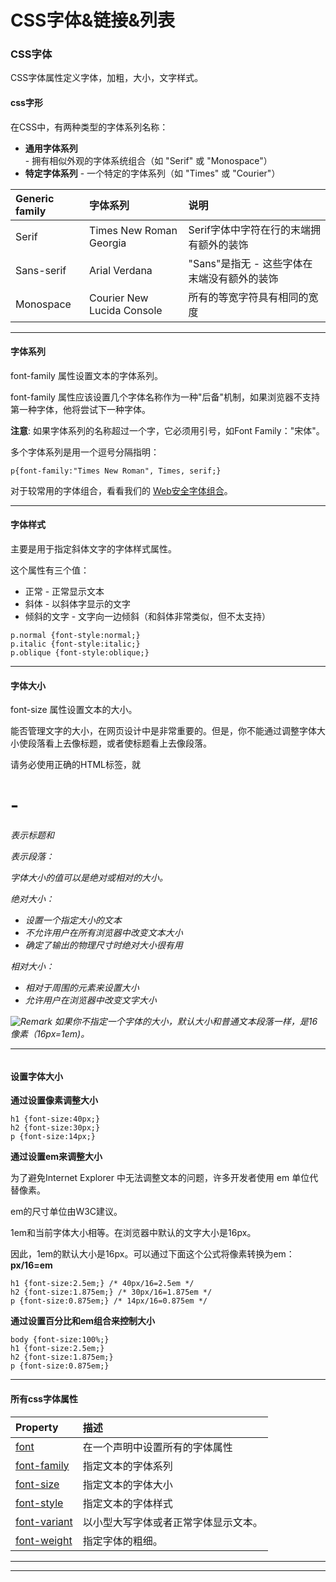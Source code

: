 # CSS字体&链接&列表



### CSS字体

CSS字体属性定义字体，加粗，大小，文字样式。

#### css字形

在CSS中，有两种类型的字体系列名称：

- **通用字体系列** - 拥有相似外观的字体系统组合（如 "Serif" 或 "Monospace"）
- **特定字体系列** - 一个特定的字体系列（如 "Times" 或 "Courier"）

| Generic family | 字体系列                   | 说明                                        |
| :------------- | :------------------------- | :------------------------------------------ |
| Serif          | Times New Roman Georgia    | Serif字体中字符在行的末端拥有额外的装饰     |
| Sans-serif     | Arial Verdana              | "Sans"是指无 - 这些字体在末端没有额外的装饰 |
| Monospace      | Courier New Lucida Console | 所有的等宽字符具有相同的宽度                |

****

#### 字体系列

font-family 属性设置文本的字体系列。

font-family 属性应该设置几个字体名称作为一种"后备"机制，如果浏览器不支持第一种字体，他将尝试下一种字体。

**注意**: 如果字体系列的名称超过一个字，它必须用引号，如Font Family："宋体"。

多个字体系列是用一个逗号分隔指明：

```
p{font-family:"Times New Roman", Times, serif;}
```

对于较常用的字体组合，看看我们的 [Web安全字体组合](https://www.runoob.com/cssref/css-websafe-fonts.html)。

****

#### 字体样式

主要是用于指定斜体文字的字体样式属性。

这个属性有三个值：

- 正常 - 正常显示文本
- 斜体 - 以斜体字显示的文字
- 倾斜的文字 - 文字向一边倾斜（和斜体非常类似，但不太支持）

```
p.normal {font-style:normal;}
p.italic {font-style:italic;}
p.oblique {font-style:oblique;}
```

****

#### 字体大小

font-size 属性设置文本的大小。

能否管理文字的大小，在网页设计中是非常重要的。但是，你不能通过调整字体大小使段落看上去像标题，或者使标题看上去像段落。

请务必使用正确的HTML标签，就<h1> - <h6>表示标题和<p>表示段落：

字体大小的值可以是绝对或相对的大小。

绝对大小：

- 设置一个指定大小的文本
- 不允许用户在所有浏览器中改变文本大小
- 确定了输出的物理尺寸时绝对大小很有用

相对大小：

- 相对于周围的元素来设置大小
- 允许用户在浏览器中改变文字大小

![Remark](https://www.runoob.com/images/lamp.gif) 如果你不指定一个字体的大小，默认大小和普通文本段落一样，是16像素（16px=1em)。

****

#### 设置字体大小

**通过设置像素调整大小**

```
h1 {font-size:40px;}
h2 {font-size:30px;}
p {font-size:14px;}
```

**通过设置em来调整大小**

为了避免Internet Explorer 中无法调整文本的问题，许多开发者使用 em 单位代替像素。

em的尺寸单位由W3C建议。

1em和当前字体大小相等。在浏览器中默认的文字大小是16px。

因此，1em的默认大小是16px。可以通过下面这个公式将像素转换为em：**px/16=em**

```
h1 {font-size:2.5em;} /* 40px/16=2.5em */
h2 {font-size:1.875em;} /* 30px/16=1.875em */
p {font-size:0.875em;} /* 14px/16=0.875em */
```

**通过设置百分比和em组合来控制大小**

```
body {font-size:100%;}
h1 {font-size:2.5em;}
h2 {font-size:1.875em;}
p {font-size:0.875em;}
```

****

#### 所有css字体属性

| Property                                                     | 描述                                 |
| :----------------------------------------------------------- | :----------------------------------- |
| [font](https://www.runoob.com/cssref/pr-font-font.html)      | 在一个声明中设置所有的字体属性       |
| [font-family](https://www.runoob.com/cssref/pr-font-font-family.html) | 指定文本的字体系列                   |
| [font-size](https://www.runoob.com/cssref/pr-font-font-size.html) | 指定文本的字体大小                   |
| [font-style](https://www.runoob.com/cssref/pr-font-font-style.html) | 指定文本的字体样式                   |
| [font-variant](https://www.runoob.com/cssref/pr-font-font-variant.html) | 以小型大写字体或者正常字体显示文本。 |
| [font-weight](https://www.runoob.com/cssref/pr-font-weight.html) | 指定字体的粗细。                     |

****

****

